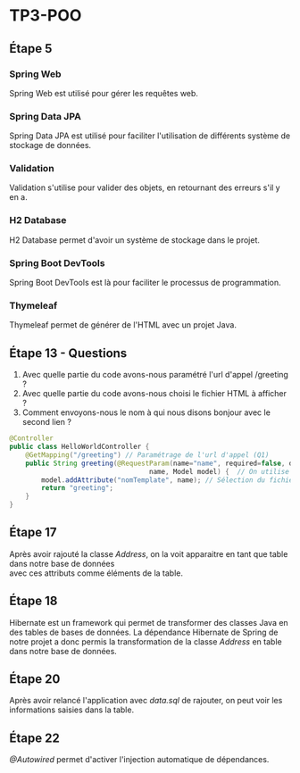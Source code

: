 # TP3-POO  

## Étape 5

### Spring Web  
Spring Web est utilisé pour gérer les requêtes web.  
  
  
### Spring Data JPA  
Spring Data JPA est utilisé pour faciliter l'utilisation de différents système de stockage de données.  
  
  
### Validation  
Validation s'utilise pour valider des objets, en retournant des erreurs s'il y en a.  
  
  
### H2 Database  
H2 Database permet d'avoir un système de stockage dans le projet.  
  
  
### Spring Boot DevTools  
Spring Boot DevTools est là pour faciliter le processus de programmation.  
  
  
### Thymeleaf  
Thymeleaf permet de générer de l'HTML avec un projet Java.

## Étape 13 - Questions

1. Avec quelle partie du code avons-nous paramétré l'url d'appel /greeting ?
2. Avec quelle partie du code avons-nous choisi le fichier HTML à afficher ?
3. Comment envoyons-nous le nom à qui nous disons bonjour avec le second lien ?

```Java
@Controller
public class HelloWorldController {
    @GetMapping("/greeting") // Paramétrage de l'url d'appel (Q1)
    public String greeting(@RequestParam(name="name", required=false, defaultValue="World") String 
                                   name, Model model) {  // On utilise @RequestParam pour envoyer le nom (Q3)
        model.addAttribute("nomTemplate", name); // Sélection du fichier HTML à afficher (Q2)
        return "greeting";
    }
}
```

## Étape 17

Après avoir rajouté la classe *Address*, on la voit apparaitre en tant que table dans notre base de données  
avec ces attributs comme éléments de la table.

## Étape 18

Hibernate est un framework qui permet de transformer des classes Java en des tables de bases de données. 
La dépendance Hibernate de Spring de notre projet a donc permis la transformation de la classe *Address*
en table dans notre base de données.

## Étape 20
Après avoir relancé l'application avec *data.sql* de rajouter, on peut voir les informations saisies dans la table.

## Étape 22
*@Autowired* permet d'activer l'injection automatique de dépendances. 
